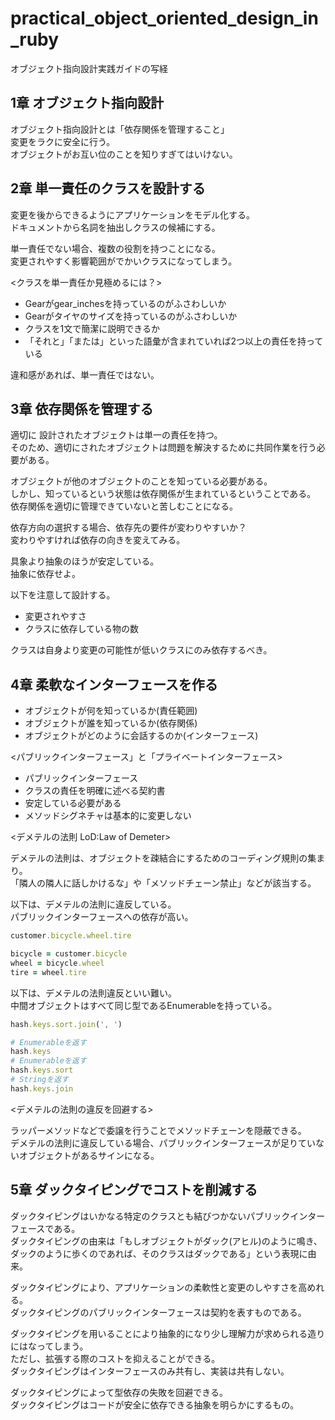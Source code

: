 # practical_object_oriented_design_in_ruby
オブジェクト指向設計実践ガイドの写経

## 1章 オブジェクト指向設計

オブジェクト指向設計とは「依存関係を管理すること」  
変更をラクに安全に行う。  
オブジェクトがお互い位のことを知りすぎてはいけない。  

## 2章 単一責任のクラスを設計する

変更を後からできるようにアプリケーションをモデル化する。  
ドキュメントから名詞を抽出しクラスの候補にする。  

単一責任でない場合、複数の役割を持つことになる。  
変更されやすく影響範囲がでかいクラスになってしまう。  

<クラスを単一責任か見極めるには？>  

* Gearがgear_inchesを持っているのがふさわしいか
* Gearがタイヤのサイズを持っているのがふさわしいか
* クラスを1文で簡潔に説明できるか
 * 「それと」「または」といった語彙が含まれていれば2つ以上の責任を持っている

違和感があれば、単一責任ではない。  

## 3章 依存関係を管理する

適切に 設計されたオブジェクトは単一の責任を持つ。  
そのため、適切にされたオブジェクトは問題を解決するために共同作業を行う必要がある。  

オブジェクトが他のオブジェクトのことを知っている必要がある。  
しかし、知っているという状態は依存関係が生まれているということである。  
依存関係を適切に管理できていないと苦しむことになる。  

依存方向の選択する場合、依存先の要件が変わりやすいか？  
変わりやすければ依存の向きを変えてみる。  

具象より抽象のほうが安定している。  
抽象に依存せよ。  

以下を注意して設計する。  

* 変更されやすさ
* クラスに依存している物の数

クラスは自身より変更の可能性が低いクラスにのみ依存するべき。  

## 4章 柔軟なインターフェースを作る

* オブジェクトが何を知っているか(責任範囲)
* オブジェクトが誰を知っているか(依存関係)
* オブジェクトがどのように会話するのか(インターフェース)

<パブリックインターフェース」と「プライベートインターフェース>  

* パブリックインターフェース
 * クラスの責任を明確に述べる契約書
 * 安定している必要がある
 * メソッドシグネチャは基本的に変更しない

<デメテルの法則 LoD:Law of Demeter>  

デメテルの法則は、オブジェクトを疎結合にするためのコーディング規則の集まり。  
「隣人の隣人に話しかけるな」や「メソッドチェーン禁止」などが該当する。  


以下は、デメテルの法則に違反している。  
パブリックインターフェースへの依存が高い。  

```ruby
customer.bicycle.wheel.tire

bicycle = customer.bicycle
wheel = bicycle.wheel
tire = wheel.tire
```


以下は、デメテルの法則違反といい難い。  
中間オブジェクトはすべて同じ型であるEnumerableを持っている。  

```ruby
hash.keys.sort.join(', ')

# Enumerableを返す
hash.keys
# Enumerableを返す
hash.keys.sort
# Stringを返す
hash.keys.join
```

<デメテルの法則の違反を回避する>  

ラッパーメソッドなどで委譲を行うことでメソッドチェーンを隠蔽できる。  
デメテルの法則に違反している場合、パブリックインターフェースが足りていないオブジェクトがあるサインになる。  

## 5章 ダックタイピングでコストを削減する

ダックタイピングはいかなる特定のクラスとも結びつかないパブリックインターフェースである。  
ダックタイピングの由来は「もしオブジェクトがダック(アヒル)のように鳴き、ダックのように歩くのであれば、そのクラスはダックである」という表現に由来。  

ダックタイピングにより、アプリケーションの柔軟性と変更のしやすさを高めれる。  
ダックタイピングのパブリックインターフェースは契約を表すものである。  

ダックタイピングを用いることにより抽象的になり少し理解力が求められる造りにはなってしまう。  
ただし、拡張する際のコストを抑えることができる。  
ダックタイピングはインターフェースのみ共有し、実装は共有しない。  

ダックタイピングによって型依存の失敗を回避できる。  
ダックタイピングはコードが安全に依存できる抽象を明らかにするもの。  


